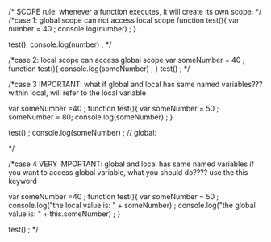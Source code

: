 /* SCOPE
rule: whenever a function executes, it will create its own scope. 
*/
/*case 1: global scope can not access local scope
function test(){
  var number = 40 ; 
  console.log(number) ; 
}

test(); 
console.log(number) ; 
*/

/*case 2: local scope can access global scope
var someNumber = 40  ; 
function test(){
  console.log(someNumber) ; 
}
test() ; 
*/

/*case 3 IMPORTANT: what if global and local has same named variables???
within local, will refer to the local variable

var someNumber =40 ; 
function test(){
  var someNumber = 50 ; 
  someNumber = 80; 
  console.log(someNumber) ; 
}

test() ; 
console.log(someNumber) ; // global: 

*/

/*case 4 VERY IMPORTANT: global and local has same named variables
if you want to access global variable, what you should do????
use the this keyword

var someNumber =40 ; 
function test(){
  var someNumber = 50 ; 
  console.log("the local value is: " + someNumber) ;
  console.log("the global value is: " + this.someNumber) ; 
}

test() ; 
*/








